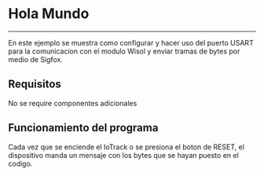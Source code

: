 # Hola Mundo
-------------
En este ejemplo se muestra como configurar y hacer uso del puerto USART para la comunicacion con el modulo Wisol y enviar tramas de bytes por medio de Sigfox.

Requisitos
----------
No se require componentes adicionales

Funcionamiento del programa
------------
Cada vez que se enciende el IoTrack o se presiona el boton de RESET, el dispositivo manda un mensaje con los bytes que se hayan puesto en el codigo.
